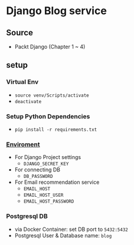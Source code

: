 # Django Blog service

## Source 
* Packt Django (Chapter 1 ~ 4)

## setup

### Virtual Env
* ``source venv/Scripts/activate``
* ``deactivate``

### Setup Python Dependencies
* ``pip install -r requirements.txt``

### [Enviroment](.env)
* For Django Project settings
    * `DJANGO_SECRET_KEY`
* For connecting DB
    * `DB_PASSWORD`
* For Email recommendation service
    * `EMAIL_HOST`
    * `EMAIL_HOST_USER`
    * `EMAIL_HOST_PASSWORD`

### Postgresql DB
* via Docker Container: set DB port to `5432:5432`
* Postgresql User & Database name: `blog`